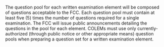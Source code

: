 The question pool for each written examination element will be composed of questions acceptable to the FCC. Each question pool must contain at least five (5) times the number of questions required for a single examination. The FCC will issue public announcements detailing the questions in the pool for each element. COLEMs must use only currently-authorized (through public notice or other appropriate means) question pools when preparing a question set for a written examination element.

